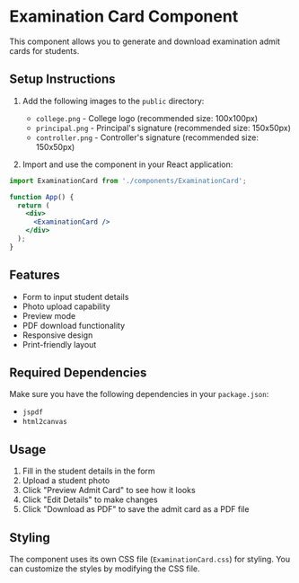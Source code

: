 # Examination Card Component

This component allows you to generate and download examination admit cards for students.

## Setup Instructions

1. Add the following images to the `public` directory:
   - `college.png` - College logo (recommended size: 100x100px)
   - `principal.png` - Principal's signature (recommended size: 150x50px)
   - `controller.png` - Controller's signature (recommended size: 150x50px)

2. Import and use the component in your React application:

```jsx
import ExaminationCard from './components/ExaminationCard';

function App() {
  return (
    <div>
      <ExaminationCard />
    </div>
  );
}
```

## Features

- Form to input student details
- Photo upload capability
- Preview mode
- PDF download functionality
- Responsive design
- Print-friendly layout

## Required Dependencies

Make sure you have the following dependencies in your `package.json`:
- `jspdf`
- `html2canvas`

## Usage

1. Fill in the student details in the form
2. Upload a student photo
3. Click "Preview Admit Card" to see how it looks
4. Click "Edit Details" to make changes
5. Click "Download as PDF" to save the admit card as a PDF file

## Styling

The component uses its own CSS file (`ExaminationCard.css`) for styling. You can customize the styles by modifying the CSS file. 